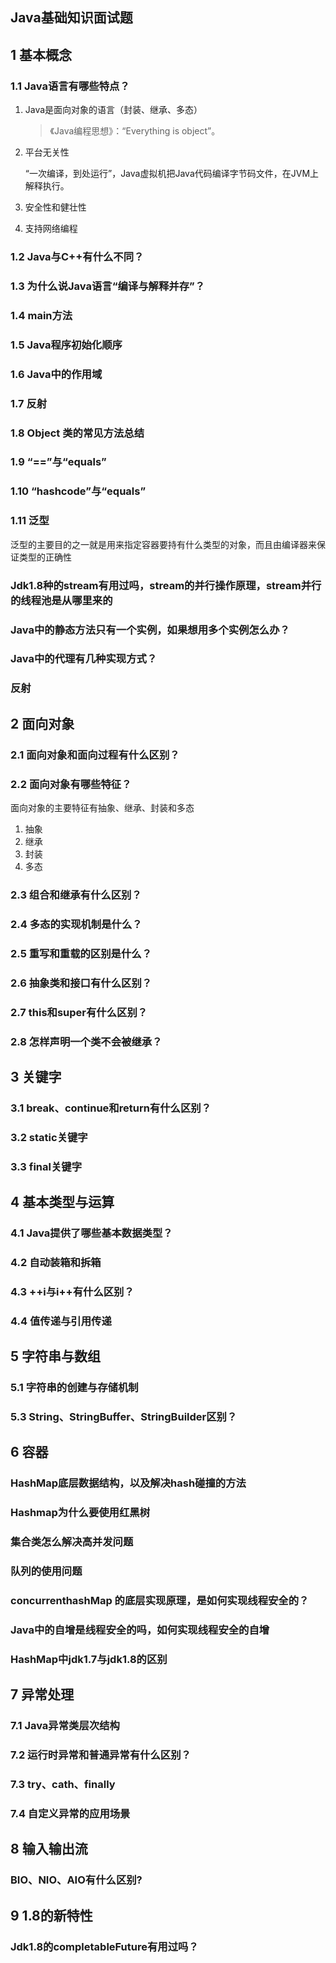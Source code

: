 ## Java基础知识面试题

## 1 基本概念

### 1.1 Java语言有哪些特点？

1. Java是面向对象的语言（封装、继承、多态）

   > 《Java编程思想》：“Everything is object”。

2. 平台无关性

   “一次编译，到处运行”，Java虚拟机把Java代码编译字节码文件，在JVM上解释执行。

3. 安全性和健壮性

4. 支持网络编程

### 1.2 Java与C++有什么不同？

### 1.3 为什么说Java语言“编译与解释并存”？

### 1.4 main方法

### 1.5 Java程序初始化顺序

### 1.6 Java中的作用域

 ### 1.7 反射

### 1.8 Object 类的常见方法总结

### 1.9 “==”与“equals”

### 1.10 “hashcode”与“equals”

### 1.11 泛型

泛型的主要目的之一就是用来指定容器要持有什么类型的对象，而且由编译器来保证类型的正确性

### Jdk1.8种的stream有用过吗，stream的并行操作原理，stream并行的线程池是从哪里来的

### Java中的静态方法只有一个实例，如果想用多个实例怎么办？

### Java中的代理有几种实现方式？

### 反射

## 2 面向对象

### 2.1 面向对象和面向过程有什么区别？

### 2.2 面向对象有哪些特征？

面向对象的主要特征有抽象、继承、封装和多态

1. 抽象
2. 继承
3. 封装
4. 多态

### 2.3 组合和继承有什么区别？

### 2.4 多态的实现机制是什么？

### 2.5 重写和重载的区别是什么？

### 2.6 抽象类和接口有什么区别？

### 2.7 this和super有什么区别？

### 2.8 怎样声明一个类不会被继承？

## 3 关键字

### 3.1 break、continue和return有什么区别？

### 3.2 static关键字

### 3.3 final关键字

## 4 基本类型与运算

### 4.1 Java提供了哪些基本数据类型？

### 4.2 自动装箱和拆箱

### 4.3 ++i与i++有什么区别？

### 4.4 值传递与引用传递

## 5 字符串与数组

### 5.1 字符串的创建与存储机制

### 5.3 String、StringBuffer、StringBuilder区别？

## 6 容器

### HashMap底层数据结构，以及解决hash碰撞的方法

### Hashmap为什么要使用红黑树

### 集合类怎么解决高并发问题

### 队列的使用问题

### concurrenthashMap 的底层实现原理，是如何实现线程安全的？

### Java中的自增是线程安全的吗，如何实现线程安全的自增

### HashMap中jdk1.7与jdk1.8的区别

## 7 异常处理

### 7.1 Java异常类层次结构

### 7.2 运行时异常和普通异常有什么区别？

### 7.3 try、cath、finally

### 7.4 自定义异常的应用场景

## 8 输入输出流

### BIO、NIO、AIO有什么区别?



## 9 1.8的新特性

### Jdk1.8的completableFuture有用过吗？



### 



### 

### 

### 

### 

### 

### 

### 

### 